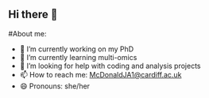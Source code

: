 ## Hi there 👋
#About me:
- 🔭 I’m currently working on my PhD
- 🌱 I’m currently learning multi-omics
- 🤔 I’m looking for help with coding and analysis projects
- 📫 How to reach me: McDonaldJA1@cardiff.ac.uk
- 😄 Pronouns: she/her
